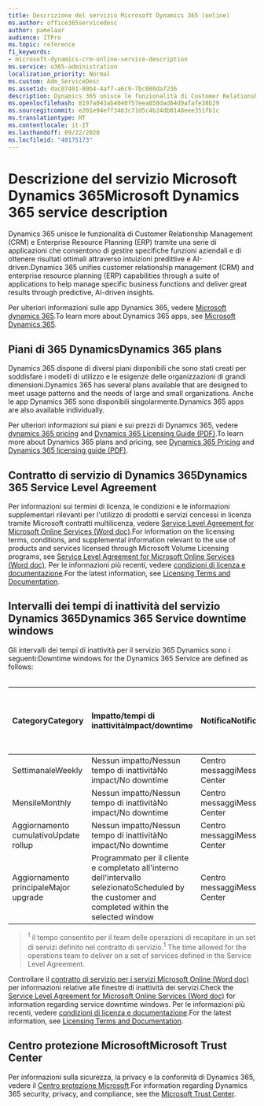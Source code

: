 ```yaml
---
title: Descrizione del servizio Microsoft Dynamics 365 (online)
ms.author: office365servicedesc
author: pamelaar
audience: ITPro
ms.topic: reference
f1_keywords:
- microsoft-dynamics-crm-online-service-description
ms.service: o365-administration
localization_priority: Normal
ms.custom: Adm_ServiceDesc
ms.assetid: dac07401-80b4-4af7-a6c9-7bc080da7236
description: Dynamics 365 unisce le funzionalità di Customer Relationship Management (CRM) e Enterprise Resource Planning (ERP) tramite una serie di applicazioni che consentono di gestire le funzioni aziendali e di ottenere risultati eccezionali.
ms.openlocfilehash: 8197a043ab4040f57eea858dad64d9afafe38b29
ms.sourcegitcommit: e201e94eff3463c71d5c4b24db0148eee351fb1c
ms.translationtype: MT
ms.contentlocale: it-IT
ms.lasthandoff: 09/22/2020
ms.locfileid: "48175173"
---
```

# <a name="microsoft-dynamics-365-service-description"></a><span data-ttu-id="2c74c-103">Descrizione del servizio Microsoft Dynamics 365</span><span class="sxs-lookup"><span data-stu-id="2c74c-103">Microsoft Dynamics 365 service description</span></span>

<span data-ttu-id="2c74c-104">Dynamics 365 unisce le funzionalità di Customer Relationship Management (CRM) e Enterprise Resource Planning (ERP) tramite una serie di applicazioni che consentono di gestire specifiche funzioni aziendali e di ottenere risultati ottimali attraverso intuizioni predittive e AI-driven.</span><span class="sxs-lookup"><span data-stu-id="2c74c-104">Dynamics 365 unifies customer relationship management (CRM) and enterprise resource planning (ERP) capabilities through a suite of applications to help manage specific business functions and deliver great results through predictive, AI-driven insights.</span></span>

<span data-ttu-id="2c74c-105">Per ulteriori informazioni sulle app Dynamics 365, vedere [Microsoft dynamics 365](https://dynamics.microsoft.com).</span><span class="sxs-lookup"><span data-stu-id="2c74c-105">To learn more about Dynamics 365 apps, see [Microsoft Dynamics 365](https://dynamics.microsoft.com).</span></span>
  
## <a name="dynamics-365-plans"></a><span data-ttu-id="2c74c-106">Piani di 365 Dynamics</span><span class="sxs-lookup"><span data-stu-id="2c74c-106">Dynamics 365 plans</span></span>

<span data-ttu-id="2c74c-107">Dynamics 365 dispone di diversi piani disponibili che sono stati creati per soddisfare i modelli di utilizzo e le esigenze delle organizzazioni di grandi dimensioni.</span><span class="sxs-lookup"><span data-stu-id="2c74c-107">Dynamics 365 has several plans available that are designed to meet usage patterns and the needs of large and small organizations.</span></span> <span data-ttu-id="2c74c-108">Anche le app Dynamics 365 sono disponibili singolarmente.</span><span class="sxs-lookup"><span data-stu-id="2c74c-108">Dynamics 365 apps are also available individually.</span></span>

<span data-ttu-id="2c74c-109">Per ulteriori informazioni sui piani e sui prezzi di Dynamics 365, vedere [dynamics 365 pricing](https://dynamics.microsoft.com/pricing) and [Dynamics 365 Licensing Guide (PDF)](https://go.microsoft.com/fwlink/?LinkId=866544).</span><span class="sxs-lookup"><span data-stu-id="2c74c-109">To learn more about Dynamics 365 plans and pricing, see [Dynamics 365 Pricing](https://dynamics.microsoft.com/pricing) and [Dynamics 365 licensing guide (PDF)](https://go.microsoft.com/fwlink/?LinkId=866544).</span></span>
  
## <a name="dynamics-365-service-level-agreement"></a><span data-ttu-id="2c74c-110">Contratto di servizio di Dynamics 365</span><span class="sxs-lookup"><span data-stu-id="2c74c-110">Dynamics 365 Service Level Agreement</span></span>

<span data-ttu-id="2c74c-111">Per informazioni sui termini di licenza, le condizioni e le informazioni supplementari rilevanti per l'utilizzo di prodotti e servizi concessi in licenza tramite Microsoft contratti multilicenza, vedere [Service Level Agreement for Microsoft Online Services (Word doc)](https://www.microsoftvolumelicensing.com/Downloader.aspx?DocumentId=17583).</span><span class="sxs-lookup"><span data-stu-id="2c74c-111">For information on the licensing terms, conditions, and supplemental information relevant to the use of products and services licensed through Microsoft Volume Licensing programs, see [Service Level Agreement for Microsoft Online Services (Word doc)](https://www.microsoftvolumelicensing.com/Downloader.aspx?DocumentId=17583).</span></span> <span data-ttu-id="2c74c-112">Per le informazioni più recenti, vedere [condizioni di licenza e documentazione](https://go.microsoft.com/fwlink/?linkid=272026).</span><span class="sxs-lookup"><span data-stu-id="2c74c-112">For the latest information, see [Licensing Terms and Documentation](https://go.microsoft.com/fwlink/?linkid=272026).</span></span>
  
## <a name="dynamics-365-service-downtime-windows"></a><span data-ttu-id="2c74c-113">Intervalli dei tempi di inattività del servizio Dynamics 365</span><span class="sxs-lookup"><span data-stu-id="2c74c-113">Dynamics 365 Service downtime windows</span></span>

<span data-ttu-id="2c74c-114">Gli intervalli dei tempi di inattività per il servizio 365 Dynamics sono i seguenti:</span><span class="sxs-lookup"><span data-stu-id="2c74c-114">Downtime windows for the Dynamics 365 Service are defined as follows:</span></span><br><br>
  
| <span data-ttu-id="2c74c-115">Category</span><span class="sxs-lookup"><span data-stu-id="2c74c-115">Category</span></span> | <span data-ttu-id="2c74c-116">Impatto/tempi di inattività</span><span class="sxs-lookup"><span data-stu-id="2c74c-116">Impact/downtime</span></span> | <span data-ttu-id="2c74c-117">Notifica</span><span class="sxs-lookup"><span data-stu-id="2c74c-117">Notification</span></span> | <span data-ttu-id="2c74c-118">Contratto di livello operativo <sup>1</sup></span><span class="sxs-lookup"><span data-stu-id="2c74c-118">Operational level agreement <sup>1</sup></span></span>|
|:-----|:-----|:-----|:-----|
|<span data-ttu-id="2c74c-119">Settimanale</span><span class="sxs-lookup"><span data-stu-id="2c74c-119">Weekly</span></span>  <br/> |<span data-ttu-id="2c74c-120">Nessun impatto/Nessun tempo di inattività</span><span class="sxs-lookup"><span data-stu-id="2c74c-120">No impact/No downtime</span></span>  <br/> |<span data-ttu-id="2c74c-121">Centro messaggi</span><span class="sxs-lookup"><span data-stu-id="2c74c-121">Message Center</span></span>  <br/> |<span data-ttu-id="2c74c-122">48 ore</span><span class="sxs-lookup"><span data-stu-id="2c74c-122">48 hours</span></span>  <br/> |
|<span data-ttu-id="2c74c-123">Mensile</span><span class="sxs-lookup"><span data-stu-id="2c74c-123">Monthly</span></span>  <br/> |<span data-ttu-id="2c74c-124">Nessun impatto/Nessun tempo di inattività</span><span class="sxs-lookup"><span data-stu-id="2c74c-124">No impact/No downtime</span></span>  <br/> |<span data-ttu-id="2c74c-125">Centro messaggi</span><span class="sxs-lookup"><span data-stu-id="2c74c-125">Message Center</span></span>  <br/> |<span data-ttu-id="2c74c-126">48 ore</span><span class="sxs-lookup"><span data-stu-id="2c74c-126">48 hours</span></span>  <br/> |
|<span data-ttu-id="2c74c-127">Aggiornamento cumulativo</span><span class="sxs-lookup"><span data-stu-id="2c74c-127">Update rollup</span></span>  <br/> |<span data-ttu-id="2c74c-128">Nessun impatto/Nessun tempo di inattività</span><span class="sxs-lookup"><span data-stu-id="2c74c-128">No impact/No downtime</span></span>  <br/> |<span data-ttu-id="2c74c-129">Centro messaggi</span><span class="sxs-lookup"><span data-stu-id="2c74c-129">Message Center</span></span>  <br/> |<span data-ttu-id="2c74c-130">48 ore</span><span class="sxs-lookup"><span data-stu-id="2c74c-130">48 hours</span></span>  <br/> |
|<span data-ttu-id="2c74c-131">Aggiornamento principale</span><span class="sxs-lookup"><span data-stu-id="2c74c-131">Major upgrade</span></span>  <br/> |<span data-ttu-id="2c74c-132">Programmato per il cliente e completato all'interno dell'intervallo selezionato</span><span class="sxs-lookup"><span data-stu-id="2c74c-132">Scheduled by the customer and completed within the selected window</span></span>  <br/> |<span data-ttu-id="2c74c-133">Centro messaggi</span><span class="sxs-lookup"><span data-stu-id="2c74c-133">Message Center</span></span>  <br/> |<span data-ttu-id="2c74c-134">90 giorni</span><span class="sxs-lookup"><span data-stu-id="2c74c-134">90 days</span></span>  <br/> |

> <span data-ttu-id="2c74c-135"><sup>1</sup> il tempo consentito per il team delle operazioni di recapitare in un set di servizi definito nel contratto di servizio.</span><span class="sxs-lookup"><span data-stu-id="2c74c-135"><sup>1</sup> The time allowed for the operations team to deliver on a set of services defined in the Service Level Agreement.</span></span> <br/>

<span data-ttu-id="2c74c-136">Controllare il [contratto di servizio per i servizi Microsoft Online (Word doc)](https://www.microsoftvolumelicensing.com/Downloader.aspx?DocumentId=17583) per informazioni relative alle finestre di inattività dei servizi.</span><span class="sxs-lookup"><span data-stu-id="2c74c-136">Check the [Service Level Agreement for Microsoft Online Services (Word doc)](https://www.microsoftvolumelicensing.com/Downloader.aspx?DocumentId=17583) for information regarding service downtime windows.</span></span> <span data-ttu-id="2c74c-137">Per le informazioni più recenti, vedere [condizioni di licenza e documentazione](https://go.microsoft.com/fwlink/?linkid=272026).</span><span class="sxs-lookup"><span data-stu-id="2c74c-137">For the latest information, see [Licensing Terms and Documentation](https://go.microsoft.com/fwlink/?linkid=272026).</span></span> 
  
## <a name="microsoft-trust-center"></a><span data-ttu-id="2c74c-138">Centro protezione Microsoft</span><span class="sxs-lookup"><span data-stu-id="2c74c-138">Microsoft Trust Center</span></span>

<span data-ttu-id="2c74c-139">Per informazioni sulla sicurezza, la privacy e la conformità di Dynamics 365, vedere il [Centro protezione Microsoft](https://www.microsoft.com/trust-center/product-overview).</span><span class="sxs-lookup"><span data-stu-id="2c74c-139">For information regarding Dynamics 365 security, privacy, and compliance, see the [Microsoft Trust Center](https://www.microsoft.com/trust-center/product-overview).</span></span>
  
